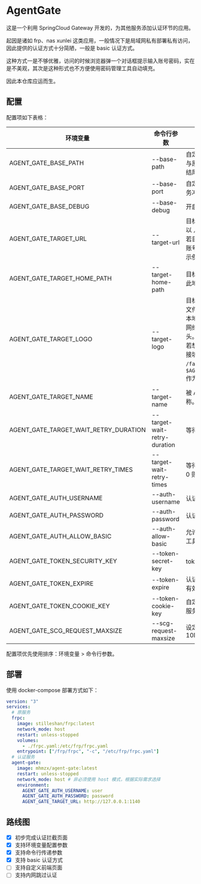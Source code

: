 # AgentGate

这是一个利用 SpringCloud Gateway 开发的，为其他服务添加认证环节的应用。

起因是诸如 frp、nas xunlei 这类应用，一般情况下是局域网私有部署私有访问，因此提供的认证方式十分简陋，一般是 basic 认证方式。

这种方式一是不够优雅，访问的时候浏览器弹一个对话框提示输入账号密码，实在是不美观，其次是这种形式也不方便使用密码管理工具自动填充。

因此本仓库应运而生。

## 配置

配置项如下表格：

| 环境变量                                  | 命令行参数                        | 描述                                                                                                                                                                                              | 默认值（留空则表示必填）                                                                                   |
|---------------------------------------|------------------------------|-------------------------------------------------------------------------------------------------------------------------------------------------------------------------------------------------|------------------------------------------------------------------------------------------------|
| AGENT_GATE_BASE_PATH                  | --base-path                  | 自定义认证页面即接口的前缀，以避免与原有服务冲突，需以 `/` 开头，不以 `/` 结尾。                                                                                                                                                   | /agent-gate                                                                                    |
| AGENT_GATE_BASE_PORT                  | --base-port                  | 自定义认证监听端口，以避免与原有服务冲突。                                                                                                                                                                           | 1180                                                                                           |
| AGENT_GATE_BASE_DEBUG                 | --base-debug                 | 开启 debug 模式，将打印更多日志。                                                                                                                                                                            | false                                                                                          |
| AGENT_GATE_TARGET_URL                 | --target-url                 | 目标服务监听地址，需包含协议，且不以 `/` 结尾。<br/>若目标服务使用 basic 认证，则需要将账号密码填写在 url 中。<br/>示例值：`http://127.0.0.1:7890`                                                                                              |                                                                                                |
| AGENT_GATE_TARGET_HOME_PATH           | --target-home-path           | 目标服务主页地址，认证成功后将跳转此地址                                                                                                                                                                            | /                                                                                              | 
| AGENT_GATE_TARGET_LOGO                | --target-logo                | 目标服务的 LOGO 的 URL，支持本地文件和网络文件。<br/>本地文件请以 `file://` 开头<br/>网络文件请以 `http://` 或 `https://` 开头。<br/>若想使用目标服务自带的 Logo，请直接填写绝对路径，例如 `/favicon.ico`，则会使用 `$AGENT_GATE_TARGET_URL/favicon.ico` 作为 Logo。 | /favicon.ico                                                                                   |
| AGENT_GATE_TARGET_NAME                | --target-name                | 被 AgentGate 保护的目标服务的名称。                                                                                                                                                                         | （启动时尝试从 `$AGENT_GATE_TARGET_URL$AGENT_GATE_TARGET_HOME_PATH` 所指向的 HTML 中获取，获取失败则为 `AgentGate`） |
| AGENT_GATE_TARGET_WAIT_RETRY_DURATION | --target-wait-retry-duration | 等待目标服务上线重间隔，单位：ms                                                                                                                                                                               | 5000                                                                                           |
| AGENT_GATE_TARGET_WAIT_RETRY_TIMES    | --target-wait-retry-times    | 等待目标服务上线重试次数，设置小于 0 则代表无限等待                                                                                                                                                                     | 10                                                                                             |
| AGENT_GATE_AUTH_USERNAME              | --auth-username              | 认证用户名。                                                                                                                                                                                          |                                                                                                |
| AGENT_GATE_AUTH_PASSWORD              | --auth-password              | 认证密码。                                                                                                                                                                                           |                                                                                                |
| AGENT_GATE_AUTH_ALLOW_BASIC           | --auth-allow-basic           | 允许使用 basic 认证方式以适配第三方工具。                                                                                                                                                                        | false                                                                                          |
| AGENT_GATE_TOKEN_SECURITY_KEY         | --token-secret-key           | token 的签名密钥。                                                                                                                                                                                    | （每次启动随机生成 UUID）                                                                                |
| AGENT_GATE_TOKEN_EXPIRE               | --token-expire               | 认证有效期，小于 0 则代表仅当前会话有效。                                                                                                                                                                          | 3600 * 24（即一天）                                                                                 |
| AGENT_GATE_TOKEN_COOKIE_KEY           | --token-cookie-key           | 自定义 cookie 的 key，以避免与原有服务冲突。                                                                                                                                                                    | X-AgentGate-Auth                                                                               |
| AGENT_GATE_SCG_REQUEST_MAXSIZE        | --scg-request-maxsize        | 设定请求体最大体积限制，示例值：10MB                                                                                                                                                                            | （SpringCloud Gateway 默认值）                                                                      |

配置项优先使用排序：环境变量 > 命令行参数。

## 部署

使用 docker-compose 部署方式如下：

```yaml
version: "3"
services:
  # 原服务
  frpc:
    image: stilleshan/frpc:latest
    network_mode: host
    restart: unless-stopped
    volumes:
      - ./frpc.yaml:/etc/frp/frpc.yaml
    entrypoint: ["/frp/frpc", "-c", "/etc/frp/frpc.yaml"]
  # 认证服务
  agent-gate:
    image: mhmzx/agent-gate:latest
    restart: unless-stopped
    network_mode: host # 非必须使用 host 模式，根据实际需求选择
    environment:
      AGENT_GATE_AUTH_USERNAME: user
      AGENT_GATE_AUTH_PASSWORD: password
      AGENT_GATE_TARGET_URL: http://127.0.0.1:1140
```

## 路线图

- [x] 初步完成认证拦截页面
- [x] 支持环境变量配置参数
- [x] 支持命令行传递参数
- [x] 支持 basic 认证方式
- [ ] 支持自定义前端页面
- [ ] 支持内网跳过认证
